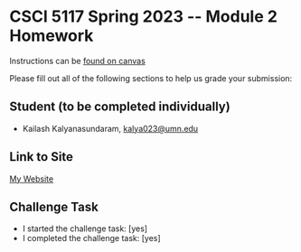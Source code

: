 # CSCI 5117 Spring 2023 -- Module 2 Homework


Instructions can be [found on canvas](https://canvas.umn.edu/courses/355584/pages/homework-2)

Please fill out all of the following sections to help us grade your submission:

## Student (to be completed individually)

* Kailash Kalyanasundaram, kalya023@umn.edu

## Link to Site

[My Website](deft-daifuku-7ea3e5.netlify.app)

## Challenge Task

* I started the challenge task: [yes]
* I completed the challenge task: [yes]

